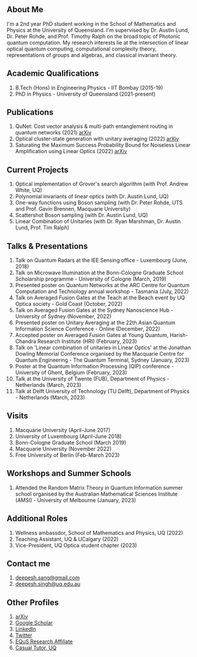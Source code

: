 
## About Me
I'm a 2nd year PhD student working in the School of Mathematics and Physics at the University of Queensland. I'm supervised by Dr. Austin Lund, Dr. Peter Rohde, and Prof. Timothy Ralph on the broad topic of Photonic quantum computation. My research interests lie at the intersection of linear optical quantum computing, computational complexity theory, representations of groups and algebras, and classical invariant theory. 

## Academic Qualifications
1. B.Tech (Hons) in Engineering Physics - IIT Bombay (2015-19)
2. PhD in Physics - University of Queensland (2021-present)

## Publications
1. QuNet: Cost vector analysis & multi-path entanglement routing in quantum networks (2021) [arXiv](https://arxiv.org/abs/2105.00418)
2. Optical cluster-state generation with unitary averaging (2022) [arXiv](https://arxiv.org/abs/2209.15282)
3. Saturating the Maximum Success Probability Bound for Noiseless Linear Amplification using Linear Optics (2022) [arXiv](https://arxiv.org/abs/2212.04274)

## Current Projects
1. Optical implementation of Grover's search algorithm (with Prof. Andrew White, UQ)
2. Polynomial invariants of linear optics (with Dr. Austin Lund, UQ)
3. One-way functions using Boson sampling (with Dr. Peter Rohde, UTS and Prof. Gavin Brennen, Macquarie University)
4. Scattershot Boson sampling (with Dr. Austin Lund, UQ)
5. Linear Combination of Unitaries (with Dr. Ryan Marshman, Dr. Austin Lund, Prof. Tim Ralph)

## Talks & Presentations
1. Talk on Quantum Radars at the IEE Sensing office - Luxembourg (June, 2018)
2. Talk on Microwave Illumination at the Bonn-Cologne Graduate School Scholarship programme - University of Cologne (March, 2019)
3. Presented poster on Quantum Networks at the ARC Centre for Quantum Computation and Technology annual workshop - Tasmania (July, 2022)
4. Talk on Averaged Fusion Gates at the Teach at the Beach event by UQ Optica society - Gold Coast (October, 2022) 
5. Talk on Averaged Fusion Gates at the Sydney Nanoscience Hub - University of Sydney (November, 2022)
6. Presented poster on Unitary Averaging at the 22th Asian Quantum Information Science Conference - Online (December, 2022)
7. Accepted poster on Averaged Fusion Gates at Young Quantum, Harish-Chandra Research Institute (HRI) (February, 2023)
8. Talk on 'Linear combination of unitaries in Linear Optics' at the Jonathan Dowling Memorial Conference organised by the Macquarie Centre for Quantum Engineering - The Quantum Terminal, Sydney (January, 2023)
9. Poster at the Quantum Information Processing (QIP) conference - University of Ghent, Belgium (February, 2023)
10. Talk at the University of Twente (FUB), Department of Physics - Netherlands (March, 2023)
11. Talk at Delft University of Technology (TU Delft), Department of Physics - Netherlands (March, 2023) 

## Visits
1. Macquarie University (April-June 2017)
2. University of Luxembourg (April-June 2018)
3. Bonn-Cologne Graduate School (March 2019)
4. Macquarie University (November 2022)
5. Free University of Berlin (Feb-March 2023)

## Workshops and Summer Schools
1. Attended the Random Matrix Theory in Quantum Information summer school organised by the Australian Mathematical Sciences Institute (AMSI) - University of Melbourne (January, 2023)

## Additional Roles
1. Wellness ambassdor, School of Mathematics and Physics, UQ (2022)
2. Teaching Assistant, UQ & UCalgary (2022)
3. Vice-President, UQ Optica student chapter (2023)

## Contact me
1. <deepesh.sang@gmail.com>
2. <deepesh.singh@uq.edu.au>

## Other Profiles
1. [arXiv](http://arxiv.org/a/singh_d_6)
2. [Google Scholar](https://scholar.google.com.au/citations?user=oC0b35QAAAAJ&hl=en)
3. [LinkedIn](https://www.linkedin.com/in/deepesh--singh/)
4. [Twitter](https://twitter.com/deepesh__singh)
5. [EQuS Research Affiliate](https://equs.org/users/deepesh-singh)
6. [Casual Tutor, UQ](https://smp.uq.edu.au/profile/11784/deepesh-singh)
